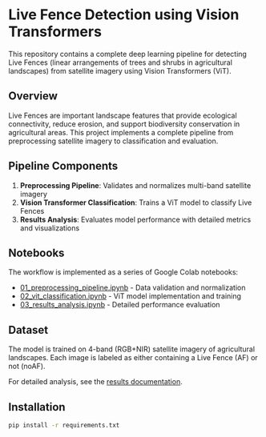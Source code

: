 # Live Fence Detection using Vision Transformers

This repository contains a complete deep learning pipeline for detecting Live Fences (linear arrangements of trees and shrubs in agricultural landscapes) from satellite imagery using Vision Transformers (ViT).

## Overview

Live Fences are important landscape features that provide ecological connectivity, reduce erosion, and support biodiversity conservation in agricultural areas. This project implements a complete pipeline from preprocessing satellite imagery to classification and evaluation.

## Pipeline Components

1. **Preprocessing Pipeline**: Validates and normalizes multi-band satellite imagery
2. **Vision Transformer Classification**: Trains a ViT model to classify Live Fences
3. **Results Analysis**: Evaluates model performance with detailed metrics and visualizations

## Notebooks

The workflow is implemented as a series of Google Colab notebooks:

- [01_preprocessing_pipeline.ipynb](https://colab.research.google.com/drive/1ke1LxLKKPliwH_t4ltZRElQoK_dbBndJ#scrollTo=4IUTFZBA0Bd_) - Data validation and normalization
- [02_vit_classification.ipynb](https://colab.research.google.com/drive/1cUGDakSMNjGWSJVtbAED1kmQDpydGyQ4#scrollTo=2AjuPTELgyYq) - ViT model implementation and training
- [03_results_analysis.ipynb](https://colab.research.google.com/drive/1yBlZyovEwEYL1CF42_axUUhWQFDvVXpy#scrollTo=Ze_CRhu2huFD) - Detailed performance evaluation

## Dataset

The model is trained on 4-band (RGB+NIR) satellite imagery of agricultural landscapes. Each image is labeled as either containing a Live Fence (AF) or not (noAF).


For detailed analysis, see the [results documentation](docs/results.md).

## Installation

```bash
pip install -r requirements.txt